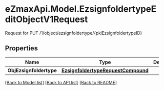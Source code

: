 # eZmaxApi.Model.EzsignfoldertypeEditObjectV1Request
Request for PUT /1/object/ezsignfoldertype/{pkiEzsignfoldertypeID}

## Properties

Name | Type | Description | Notes
------------ | ------------- | ------------- | -------------
**ObjEzsignfoldertype** | [**EzsignfoldertypeRequestCompound**](EzsignfoldertypeRequestCompound.md) |  | 

[[Back to Model list]](../README.md#documentation-for-models) [[Back to API list]](../README.md#documentation-for-api-endpoints) [[Back to README]](../README.md)

